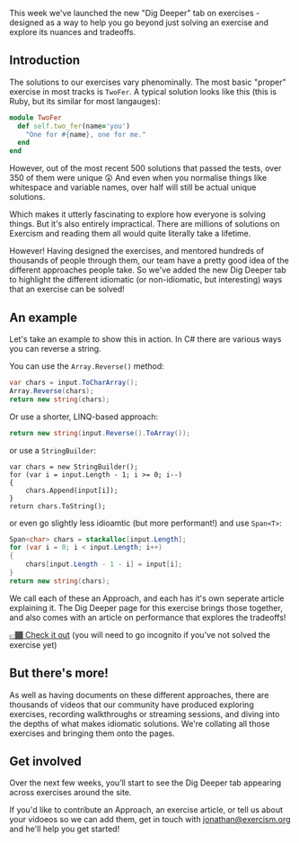 This week we've launched the new "Dig Deeper" tab on exercises - designed as a way to help you go beyond just solving an exercise and explore its nuances and tradeoffs.

## Introduction

The solutions to our exercises vary phenominally. 
The most basic "proper" exercise in most tracks is `TwoFer`. 
A typical solution looks like this (this is Ruby, but its similar for most langauges):

```ruby
module TwoFer
  def self.two_fer(name='you')
    "One for #{name}, one for me."
  end
end
```

However, out of the most recent 500 solutions that passed the tests, over 350 of them were unique 😲 
And even when you normalise things like whitespace and variable names, over half will still be actual unique solutions.

Which makes it utterly fascinating to explore how everyone is solving things. 
But it's also entirely impractical. There are millions of solutions on Exercism and reading them all would quite literally take a lifetime.

However! Having designed the exercises, and mentored hundreds of thousands of people through them, our team have a pretty good idea of the different approaches people take.
So we've added the new Dig Deeper tab to highlight the different idiomatic (or non-idiomatic, but interesting) ways that an exercise can be solved!

## An example

Let's take an example to show this in action. 
In C# there are various ways you can reverse a string.

You can use the `Array.Reverse()` method:
```csharp
var chars = input.ToCharArray();
Array.Reverse(chars);
return new string(chars);
```

Or use a shorter, LINQ-based approach:
```csharp
return new string(input.Reverse().ToArray());
```

or use a `StringBuilder`:
```
var chars = new StringBuilder();
for (var i = input.Length - 1; i >= 0; i--)
{
    chars.Append(input[i]);
}
return chars.ToString();
```

or even go slightly less idioamtic (but more performant!) and use `Span<T>`:

```csharp
Span<char> chars = stackalloc[input.Length];
for (var i = 0; i < input.Length; i++)
{
    chars[input.Length - 1 - i] = input[i];
}
return new string(chars);
```

We call each of these an Approach, and each has it's own seperate article explaining it. 
The Dig Deeper page for this exercise brings those together, and also comes with an article on performance that explores the tradeoffs!

[👉🏾 Check it out](https://exercism.org/tracks/csharp/exercises/reverse-string/dig_deeper) (you will need to go incognito if you've not solved the exercise yet)

## But there's more!

As well as having documents on these different approaches, there are thousands of videos that our community have produced exploring exercises, recording walkthroughs or streaming sessions, and diving into the depths of what makes idiomatic solutions.
We're collating all those exercises and bringing them onto the pages.

## Get involved

Over the next few weeks, you’ll start to see the Dig Deeper tab appearing across exercises around the site.

If you'd like to contribute an Approach, an exercise article, or tell us about your vidoeos so we can add them, get in touch with [jonathan@exercism.org](mailto:jonathan@exercism.org) and he'll help you get started!
